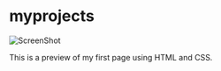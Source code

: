 # myprojects
![ScreenShot](https://github.com/manuellaguimaraes/myprojects/blob/master/preview.jpg)

This is a preview of my first page using HTML and CSS.
